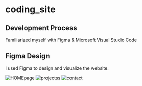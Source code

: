 # coding_site

Development Process
------

Familiarized myself with Figma & Microsoft Visual Studio Code

Figma Design
------
I used Figma to design and visualize the website.

![HOMEpage](https://user-images.githubusercontent.com/113741660/192655031-a0b84522-23e4-4544-ae99-83ce7c450105.PNG)
![projectss](https://user-images.githubusercontent.com/113741660/192655034-73924a9c-ca9a-4943-b3f5-ff64822106c8.PNG)
![contact](https://user-images.githubusercontent.com/113741660/192655039-048ec687-d35b-4ab0-a5ea-d3ad10c370bd.PNG)
